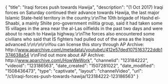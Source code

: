 {
    "title": "Iraqi forces push towards Hawija",
    "description": "(1 Oct 2017) Iraqi forces on Saturday continued their advance towards Hawija, the last major Islamic State-held territory in the country.\r\nThe 10th brigade of Hashd el-Shaabi, a mainly Shiite pro-government militia group, said it had taken some 15 villages in the area near the al-Las oilfields in the past two days and were about to reach to Hawija highway.\r\nThe forces also encountered some civilians who said that IS fighters had pulled out of the area as the Iraqis advanced.\r\n\r\n\r\nYou can license this story through AP Archive: http:\/\/www.aparchive.com\/metadata\/youtube\/412e57ded1075163722ddb1374638a54 \r\nFind out more about AP Archive: http:\/\/www.aparchive.com\/HowWeWork",
    "channelid": "123184222",
    "videoid": "123186563",
    "date_created": "1507281022",
    "date_modified": "1508436473",
    "type": "captivate",
    "layout": "channelVideo",
    "url": "\/c1\/iraqi-forces-push-towards-hawija\/123184222-123186563"
}